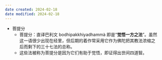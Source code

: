```yaml
---
date created: 2024-02-18
date modified: 2024-02-18
---
```

- 菩提分
    - 菩提分：直译巴利文 bodhipakkhiyadhammà 即是“**觉悟一方之法**”。虽然这一语很少出现在经里，但后期的着作常采用它作为佛陀把其教法浓缩之后而剩下的三十七法的总称。
    - 这些法被称为菩提分是因为它们有助于觉悟，即证得出世间四道智。
